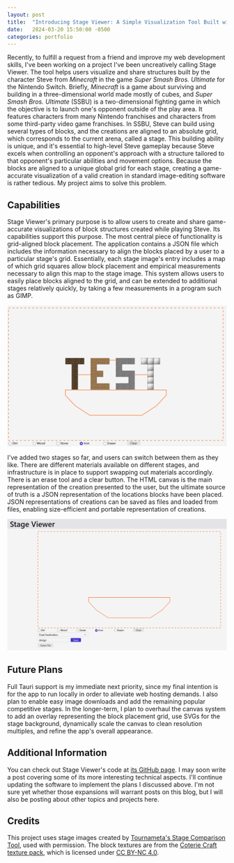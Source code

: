 ```yaml
---
layout: post
title:  "Introducing Stage Viewer: A Simple Visualization Tool Built with SvelteKit and Tailwind CSS"
date:   2024-03-20 15:50:00 -0500
categories: portfolio
---
```


Recently, to fulfill a request from a friend and improve my web development skills, I've been working on a project I've been uncreatively calling Stage Viewer. The tool helps users visualize and share structures built by the character Steve from *Minecraft* in the game *Super Smash Bros. Ultimate* for the Nintendo Switch. Briefly, *Minecraft* is a game about surviving and building in a three-dimensional world made mostly of cubes, and *Super Smash Bros. Ultimate* (SSBU) is a two-dimensional fighting game in which the objective is to launch one's opponent outside of the play area. It features characters from many Nintendo franchises and characters from some third-party video game franchises. In SSBU, Steve can build using several types of blocks, and the creations are aligned to an absolute grid, which corresponds to the current arena, called a stage. This building ability is unique, and it's essential to high-level Steve gameplay because Steve excels when controlling an opponent's approach with a structure tailored to that opponent's particular abilities and movement options. Because the blocks are aligned to a unique global grid for each stage, creating a game-accurate visualization of a valid creation in standard image-editing software is rather tedious. My project aims to solve this problem.


## Capabilities
Stage Viewer's primary purpose is to allow users to create and share game-accurate visualizations of block structures created while playing Steve. Its capabilities support this purpose. The most central piece of functionality is grid-aligned block placement. The application contains a JSON file which includes the information necessary to align the blocks placed by a user to a particular stage's grid. Essentially, each stage image's entry includes a map of which grid squares allow block placement and empirical measurements necessary to align this map to the stage image. This system allows users to easily place blocks aligned to the grid, and can be extended to additional stages relatively quickly, by taking a few measurements in a program such as GIMP.

![The word "test" drawn in blocks over a simple rendering of the stage "Battlefield" from Super Smash Bros. Ultimate](/docs/assets/images/battlefield-test.png)

I've added two stages so far, and users can switch between them as they like. There are different materials available on different stages, and infrastructure is in place to support swapping out materials accordingly. There is an erase tool and a clear button. The HTML canvas is the main representation of the creation presented to the user, but the ultimate source of truth is a JSON representation of the locations blocks have been placed. JSON representations of creations can be saved as files and loaded from files, enabling size-efficient and portable representation of creations.

![The stage "Final Destination" in the Stage Viewer application](/docs/assets/images/final-destination.png)

## Future Plans
Full Tauri support is my immediate next priority, since my final intention is for the app to run locally in order to alleviate web hosting demands. I also plan to enable easy image downloads and add the remaining popular competitive stages. In the longer-term, I plan to overhaul the canvas system to add an overlay representing the block placement grid, use SVGs for the stage background, dynamically scale the canvas to clean resolution multiples, and refine the app's overall appearance.

## Additional Information
You can check out Stage Viewer's code at [its GitHub page](https://github.com/andrew-ruff/stage-viewer). I may soon write a post covering some of its more interesting technical aspects. I'll continue updating the software to implement the plans I discussed above. I'm not sure yet whether those expansions will warrant posts on this blog, but I will also be posting about other topics and projects here.

## Credits
This project uses stage images created by
[Tournameta's Stage Comparison Tool](https://tournameta.com/ssbu-stage-comparison),
used with permission. The block textures are from the
[Coterie Craft texture pack](https://www.curseforge.com/minecraft/texture-packs/coterie-craft-16x),
which is licensed under [CC BY-NC 4.0](https://creativecommons.org/licenses/by-nc/4.0/).
